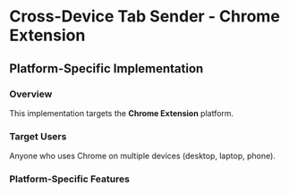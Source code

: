 # Cross-Device Tab Sender - Chrome Extension

## Platform-Specific Implementation

### Overview
This implementation targets the **Chrome Extension** platform.

### Target Users
Anyone who uses Chrome on multiple devices (desktop, laptop, phone).

### Platform-Specific Features
